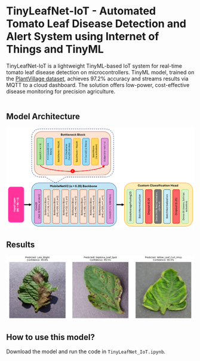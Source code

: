 # TinyLeafNet-IoT - Automated Tomato Leaf Disease Detection and Alert System using Internet of Things and TinyML
TinyLeafNet-IoT is a lightweight TinyML-based IoT system for real-time tomato leaf disease detection on microcontrollers. TinyML model, trained on the <a href="https://github.com/spMohanty/PlantVillage-Dataset">PlantVillage dataset</a>, achieves 97.2% accuracy and streams results via MQTT to a cloud dashboard. The solution offers low-power, cost-effective disease monitoring for precision agriculture.
<br/><br/>
## Model Architecture

<img src="images/tinymlleafnet-iot_architecture.png"/>

## Results

<img src="images/results.png"/>

## How to use this model?

Download the model and run the code in <code>TinyLeafNet_IoT.ipynb</code>.

